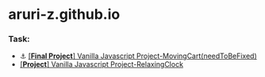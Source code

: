 # aruri-z.github.io

### Task:
- :anchor:
[[**Final Project**] Vanilla Javascript Project-MovingCart(needToBeFixed)](https://aruri-z.github.io/)
- [[**Project**] Vanilla Javascript Project-RelaxingClock](https://aruri-z.github.io/relaxingClock.git/index.html)
